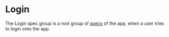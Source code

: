 # Login

The Login spec group is a root group of [specs](../) of the app, when a user tries to login onto the app.
